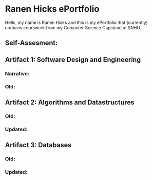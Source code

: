 # Ranen Hicks ePortfolio
Hello, my name is Ranen Hicks and this is my ePortfolio that (currently) contains courswork from my Computer Science Capstone at SNHU.

## Self-Assesment:



## Artifact 1: Software Design and Engineering

### Narrative:

### Old:
        
             

## Artifact 2: Algorithms and Datastructures
### Old:

### Updated:

## Artifact 3: Databases
### Old:

### Updated:
